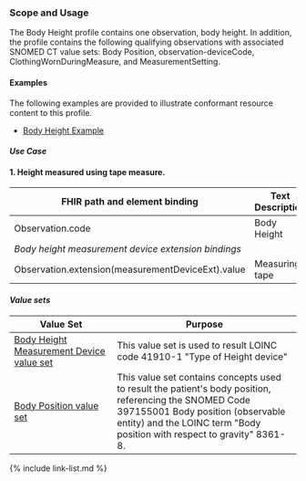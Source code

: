 ### Scope and Usage

The Body Height profile contains one observation, body height. In addition, the profile contains the following qualifying observations with associated SNOMED CT value sets: Body Position, observation-deviceCode, ClothingWornDuringMeasure, and MeasurementSetting.

#### Examples

The following examples are provided to illustrate conformant resource content to this profile.

- [Body Height Example](Observation-height-example.html)

#### *Use Case*

<div>
	<h4>1.	Height measured using tape measure.</h4>
	<table class="grid">
		<thead>
			<tr>
			  <th width="20%">FHIR path and element binding</th>
			  <th width="40%">Text Description</th>
			  <th width="20%">Code</th>
			  <th width="20%">Terminology</th>
			</tr>
		</thead>
		<tbody>
			<tr>
			  <td>Observation.code</td>
			  <td>Body Height</td>
			  <td>8302-2</td>
			  <td>LOINC</td>
			</tr>
			<tr>
			  <td colspan="4"><i>Body height measurement device extension bindings</i></td>
			</tr>
			<tr>
			  <td>Observation.extension(measurementDeviceExt).value</td>
			  <td>Measuring tape</td>
			  <td>5179100</td>
			  <td>SNOMED CT</td>
			</tr>
		</tbody>
	</table>
</div>

#### *Value sets*

<div>
	<table class="grid">
		<thead>
			<tr>
			  <th width="20%">Value Set</th>
			  <th width="40%">Purpose</th>
			</tr>
		</thead>
		<tbody>
			<tr>
			  <td><a href="ValueSet-heightLengthMeasDeviceVS.html">Body Height Measurement Device value set</a></td>
			  <td>This value set is used to result LOINC code 41910-1 "Type of Height device"</td>
			</tr>
			<tr>
			  <td><a href="ValueSet-bodyPositionVS.html">Body Position value set</a></td>
			  <td>This value set contains concepts used to result the patient's body position, referencing the SNOMED Code 397155001 Body position (observable entity) and the LOINC term "Body position with respect to gravity" 8361-8.</td>
			</tr>
		</tbody>
	</table>
</div>


{% include link-list.md %}
